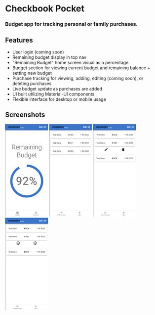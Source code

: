 # Checkbook Pocket

### Budget app for tracking personal or family purchases. 

## Features
- User login (coming soon)
- Remaining budget display in top nav
- "Remaining Budget" home screen visual as a percentage 
- Budget section for viewing current budget and remaining balance + setting new budget
- Purchase tracking for viewing, adding, editing (coming soon), or deleting purchases
- Live budget update as purchases are added
- UI built utilizing Material-UI components
- Flexible interface for desktop or mobile usage

## Screenshots
<img src='src/assets/Home.png' height='300' />
<img src='src/assets/Purchases.png' height='300' />
<img src='src/assets/ItemOptions.png' height='300' />
<img src='src/assets/DeleteConfirm.png' height='300' />